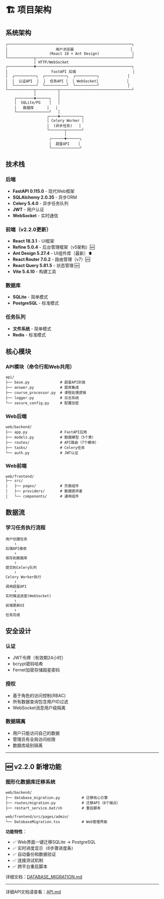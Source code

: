 # 🏗️ 项目架构

## 系统架构

```
┌─────────────────────────────────────────────────────────┐
│                      用户浏览器                          │
│                   (React 18 + Ant Design)               │
└────────────┬────────────────────────────────────────────┘
             │ HTTP/WebSocket
┌────────────▼────────────────────────────────────────────┐
│                    FastAPI 后端                          │
│  ┌──────────┐  ┌──────────┐  ┌──────────┐             │
│  │  认证API  │  │  任务API │  │ WebSocket│             │
│  └──────────┘  └──────────┘  └──────────┘             │
└────────────┬──────────┬─────────────────────────────────┘
             │          │
    ┌────────▼──────┐   │
    │  SQLite/PG    │   │
    │   数据库      │   │
    └───────────────┘   │
                   ┌────▼──────────┐
                   │ Celery Worker │
                   │  (异步任务)   │
                   └───────┬───────┘
                           │
                    ┌──────▼──────┐
                    │  超星API    │
                    └─────────────┘
```

## 技术栈

### 后端
- **FastAPI 0.115.0** - 现代Web框架
- **SQLAlchemy 2.0.35** - 异步ORM
- **Celery 5.4.0** - 异步任务队列
- **JWT** - 用户认证
- **WebSocket** - 实时通信

### 前端（v2.2.0更新）
- **React 18.3.1** - UI框架
- **Refine 5.0.4** - 后台管理框架（v5架构）🆕
- **Ant Design 5.27.4** - UI组件库（最新）⬆️
- **React Router 7.0.2** - 路由管理（v7）🆕
- **React Query 5.81.5** - 状态管理 🆕
- **Vite 5.4.10** - 构建工具

### 数据库
- **SQLite** - 简单模式
- **PostgreSQL** - 标准模式

### 任务队列
- **文件系统** - 简单模式
- **Redis** - 标准模式

## 核心模块

### API模块（命令行和Web共用）
```
api/
├── base.py              # 超星API封装
├── answer.py            # 题库集成
├── course_processor.py  # 课程处理逻辑
├── logger.py            # 日志系统
└── secure_config.py     # 配置加密
```

### Web后端
```
web/backend/
├── app.py               # FastAPI应用
├── models.py            # 数据模型（5个表）
├── routes/              # API路由（7个模块）
├── tasks/               # Celery任务
└── auth.py              # JWT认证
```

### Web前端
```
web/frontend/
├── src/
│   ├── pages/           # 页面组件
│   ├── providers/       # 数据提供者
│   └── components/      # 通用组件
```

## 数据流

### 学习任务执行流程

```
用户创建任务
    ↓
后端API接收
    ↓
保存到数据库
    ↓
提交到Celery队列
    ↓
Celery Worker执行
    ↓
调用超星API
    ↓
实时推送进度(WebSocket)
    ↓
前端更新UI
    ↓
任务完成
```

## 安全设计

### 认证
- JWT令牌（有效期24小时）
- bcrypt密码哈希
- Fernet加密存储超星密码

### 授权
- 基于角色的访问控制(RBAC)
- 所有数据查询包含用户ID过滤
- WebSocket消息用户级隔离

### 数据隔离
- 用户只能访问自己的数据
- 管理员有全局访问权限
- 数据库级别隔离

---

## 🆕 v2.2.0 新增功能

### 图形化数据库迁移系统

```
web/backend/
├── database_migration.py          # 迁移核心引擎
├── routes/migration.py            # 迁移API（8个端点）
├── restart_service.bat/sh         # 重启脚本

web/frontend/src/pages/admin/
└── DatabaseMigration.tsx          # Web管理界面
```

**功能特性**：
- ✅ Web界面一键迁移SQLite → PostgreSQL
- ✅ 实时进度显示（6步骤进度条）
- ✅ 自动备份和数据验证
- ✅ 连接测试机制
- ✅ 跨平台重启脚本

详细文档：[DATABASE_MIGRATION.md](DATABASE_MIGRATION.md)

---

详细API文档请查看：[API.md](API.md)

